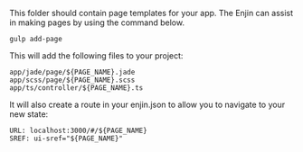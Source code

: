 This folder should contain page templates for your app.  The Enjin can assist in making pages by using the command below.

```gulp add-page```

This will add the following files to your project:
```
app/jade/page/${PAGE_NAME}.jade
app/scss/page/${PAGE_NAME}.scss
app/ts/controller/${PAGE_NAME}.ts
``` 

It will also create a route in your enjin.json to allow you to navigate to your new state:
```
URL: localhost:3000/#/${PAGE_NAME}
SREF: ui-sref="${PAGE_NAME}"
```